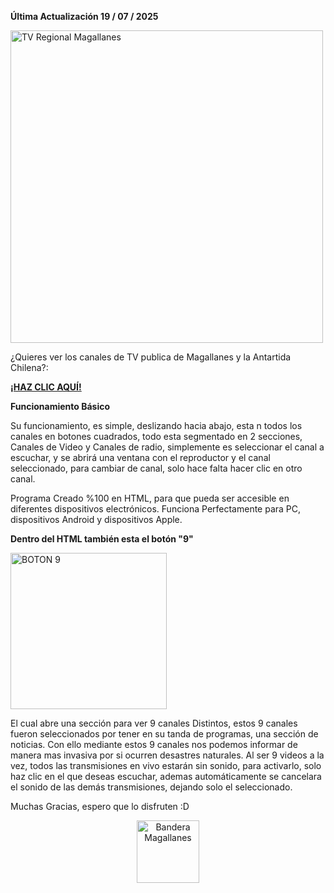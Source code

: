 <b>Última Actualización 19 / 07 / 2025</b>


<p align="Left">
  <img src="https://c4pit4nvodk4.github.io/TvRegionalMagallanes/MENU/PORTADA.png" alt="TV Regional Magallanes" width="500"/>
</p>

¿Quieres ver los canales de TV publica de Magallanes y la Antartida Chilena?:

<a href="https://c4pit4nvodk4.github.io/TvRegionalMagallanes/" target="_blank"><b>¡HAZ CLIC AQUÍ!</b></a>

<b>Funcionamiento Básico</b>

Su funcionamiento, es simple, deslizando hacia abajo, esta n todos los canales en botones cuadrados, todo esta segmentado en 2 secciones, Canales de Video y Canales de radio,
simplemente es seleccionar el canal a escuchar, y se abrirá una ventana con el reproductor y el canal seleccionado, para cambiar de canal, solo hace falta hacer clic en otro canal.

Programa Creado %100 en HTML, para que pueda ser accesible en diferentes dispositivos electrónicos.
Funciona Perfectamente para PC, dispositivos Android y dispositivos Apple.

<b>Dentro del HTML también esta el botón "9"</b>

<p align="Left">
  <img src="https://c4pit4nvodk4.github.io/TvRegionalMagallanes/LOGOS/9.png" alt="BOTON 9" width="250"/>
</p>

El cual abre una sección para ver 9 canales Distintos, estos 9 canales fueron seleccionados por tener en su tanda de programas, una sección de noticias.
Con ello mediante estos 9 canales nos podemos informar de manera mas invasiva por si ocurren desastres naturales.
Al ser 9 videos a la vez, todos las transmisiones en vivo estarán sin sonido, para activarlo, solo haz clic en el que deseas escuchar, ademas automáticamente
se cancelara el sonido de las demás transmisiones, dejando solo el seleccionado.

Muchas Gracias, espero que lo disfruten :D

<p align="Center">
  <img src="https://upload.wikimedia.org/wikipedia/commons/8/89/Flag_of_Magallanes_y_la_Ant%C3%A1rtica_Chilena%2C_Chile.svg" alt="Bandera Magallanes" width="100"/>
</p>
